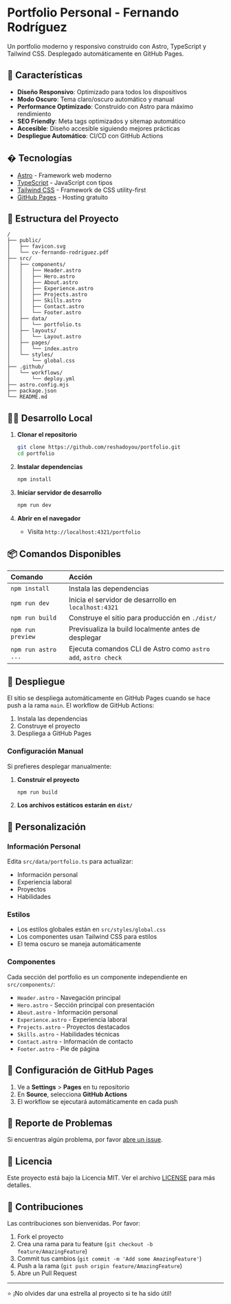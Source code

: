 # Portfolio Personal - Fernando Rodríguez

Un portfolio moderno y responsivo construido con Astro, TypeScript y Tailwind CSS. Desplegado automáticamente en GitHub Pages.

## 🚀 Características

- **Diseño Responsivo**: Optimizado para todos los dispositivos
- **Modo Oscuro**: Tema claro/oscuro automático y manual
- **Performance Optimizado**: Construido con Astro para máximo rendimiento
- **SEO Friendly**: Meta tags optimizados y sitemap automático
- **Accesible**: Diseño accesible siguiendo mejores prácticas
- **Despliegue Automático**: CI/CD con GitHub Actions

## �️ Tecnologías

- [Astro](https://astro.build/) - Framework web moderno
- [TypeScript](https://www.typescriptlang.org/) - JavaScript con tipos
- [Tailwind CSS](https://tailwindcss.com/) - Framework de CSS utility-first
- [GitHub Pages](https://pages.github.com/) - Hosting gratuito

## 📁 Estructura del Proyecto

```
/
├── public/
│   ├── favicon.svg
│   └── cv-fernando-rodriguez.pdf
├── src/
│   ├── components/
│   │   ├── Header.astro
│   │   ├── Hero.astro
│   │   ├── About.astro
│   │   ├── Experience.astro
│   │   ├── Projects.astro
│   │   ├── Skills.astro
│   │   ├── Contact.astro
│   │   └── Footer.astro
│   ├── data/
│   │   └── portfolio.ts
│   ├── layouts/
│   │   └── Layout.astro
│   ├── pages/
│   │   └── index.astro
│   └── styles/
│       └── global.css
├── .github/
│   └── workflows/
│       └── deploy.yml
├── astro.config.mjs
├── package.json
└── README.md
```

## 🏃‍♂️ Desarrollo Local

1. **Clonar el repositorio**
   ```bash
   git clone https://github.com/reshadoyou/portfolio.git
   cd portfolio
   ```

2. **Instalar dependencias**
   ```bash
   npm install
   ```

3. **Iniciar servidor de desarrollo**
   ```bash
   npm run dev
   ```

4. **Abrir en el navegador**
   - Visita `http://localhost:4321/portfolio`

## 📦 Comandos Disponibles

| Comando                   | Acción                                           |
| :------------------------ | :----------------------------------------------- |
| `npm install`             | Instala las dependencias                        |
| `npm run dev`             | Inicia el servidor de desarrollo en `localhost:4321` |
| `npm run build`           | Construye el sitio para producción en `./dist/`      |
| `npm run preview`         | Previsualiza la build localmente antes de desplegar |
| `npm run astro ...`       | Ejecuta comandos CLI de Astro como `astro add`, `astro check` |

## 🚀 Despliegue

El sitio se despliega automáticamente en GitHub Pages cuando se hace push a la rama `main`. El workflow de GitHub Actions:

1. Instala las dependencias
2. Construye el proyecto
3. Despliega a GitHub Pages

### Configuración Manual

Si prefieres desplegar manualmente:

1. **Construir el proyecto**
   ```bash
   npm run build
   ```

2. **Los archivos estáticos estarán en `dist/`**

## 🎨 Personalización

### Información Personal
Edita `src/data/portfolio.ts` para actualizar:
- Información personal
- Experiencia laboral
- Proyectos
- Habilidades

### Estilos
- Los estilos globales están en `src/styles/global.css`
- Los componentes usan Tailwind CSS para estilos
- El tema oscuro se maneja automáticamente

### Componentes
Cada sección del portfolio es un componente independiente en `src/components/`:
- `Header.astro` - Navegación principal
- `Hero.astro` - Sección principal con presentación
- `About.astro` - Información personal
- `Experience.astro` - Experiencia laboral
- `Projects.astro` - Proyectos destacados
- `Skills.astro` - Habilidades técnicas
- `Contact.astro` - Información de contacto
- `Footer.astro` - Pie de página

## 📝 Configuración de GitHub Pages

1. Ve a **Settings** > **Pages** en tu repositorio
2. En **Source**, selecciona **GitHub Actions**
3. El workflow se ejecutará automáticamente en cada push

## 🐛 Reporte de Problemas

Si encuentras algún problema, por favor [abre un issue](https://github.com/reshadoyou/portfolio/issues).

## 📄 Licencia

Este proyecto está bajo la Licencia MIT. Ver el archivo [LICENSE](LICENSE) para más detalles.

## 🤝 Contribuciones

Las contribuciones son bienvenidas. Por favor:

1. Fork el proyecto
2. Crea una rama para tu feature (`git checkout -b feature/AmazingFeature`)
3. Commit tus cambios (`git commit -m 'Add some AmazingFeature'`)
4. Push a la rama (`git push origin feature/AmazingFeature`)
5. Abre un Pull Request

---

⭐ ¡No olvides dar una estrella al proyecto si te ha sido útil!
